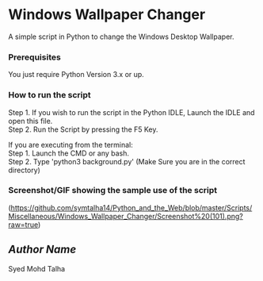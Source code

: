 # Windows Wallpaper Changer

A simple script in Python to change the Windows Desktop Wallpaper.

### Prerequisites
You just require Python Version 3.x or up.

### How to run the script

Step 1. If you wish to run the script in the Python IDLE, Launch the IDLE and open this file. </br>
Step 2. Run the Script by pressing the F5 Key.

If you are executing from the terminal:</br>
Step 1. Launch the CMD or any bash.</br>
Step 2. Type 'python3 background.py' (Make Sure you are in the correct directory)


### Screenshot/GIF showing the sample use of the script
<!--Remove the below lines and add yours -->
(https://github.com/symtalha14/Python_and_the_Web/blob/master/Scripts/Miscellaneous/Windows_Wallpaper_Changer/Screenshot%20(101).png?raw=true)

## *Author Name*
Syed Mohd Talha
